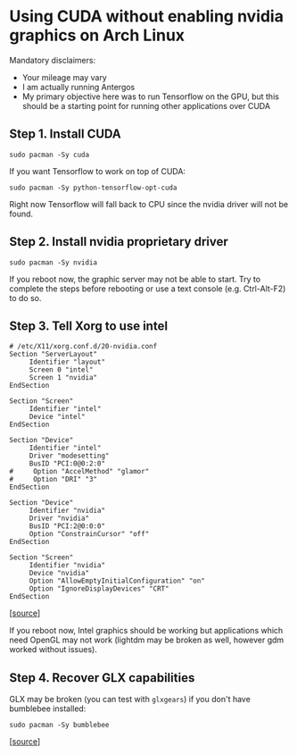 # Using CUDA without enabling nvidia graphics on Arch Linux

Mandatory disclaimers:
- Your mileage may vary
- I am actually running Antergos
- My primary objective here was to run Tensorflow on the GPU, but this should be a starting point for running other applications over CUDA

## Step 1. Install CUDA

~~~
sudo pacman -Sy cuda
~~~

If you want Tensorflow to work on top of CUDA:

~~~
sudo pacman -Sy python-tensorflow-opt-cuda
~~~

Right now Tensorflow will fall back to CPU since the nvidia driver will not be found.

## Step 2. Install nvidia proprietary driver

~~~
sudo pacman -Sy nvidia
~~~

If you reboot now, the graphic server may not be able to start. Try to complete the steps before rebooting or use a text console (e.g. Ctrl-Alt-F2) to do so.

## Step 3. Tell Xorg to use intel

~~~
# /etc/X11/xorg.conf.d/20-nvidia.conf
Section "ServerLayout"
     Identifier "layout"
     Screen 0 "intel"
     Screen 1 "nvidia"
EndSection

Section "Screen"
     Identifier "intel"
     Device "intel"
EndSection

Section "Device"
     Identifier "intel"
     Driver "modesetting"
     BusID "PCI:0@0:2:0"
#     Option "AccelMethod" "glamor"
#     Option "DRI" "3"
EndSection

Section "Device"
     Identifier "nvidia"
     Driver "nvidia"
     BusID "PCI:2@0:0:0"
     Option "ConstrainCursor" "off"
EndSection

Section "Screen"
     Identifier "nvidia"
     Device "nvidia"
     Option "AllowEmptyInitialConfiguration" "on"
     Option "IgnoreDisplayDevices" "CRT"
EndSection
~~~

[[source](https://gist.github.com/alexlee-gk/76a409f62a53883971a18a11af93241b)]

If you reboot now, Intel graphics should be working but applications which need OpenGL may not work (lightdm may be broken as well, however gdm worked without issues).

## Step 4. Recover GLX capabilities

GLX may be broken (you can test with `glxgears`) if you don't have bumblebee installed:

~~~
sudo pacman -Sy bumblebee
~~~

[[source](https://bbs.archlinux.org/viewtopic.php?pid=1476069#p1476069)]
<!--stackedit_data:
eyJoaXN0b3J5IjpbNjk3OTQyOTEyXX0=
-->